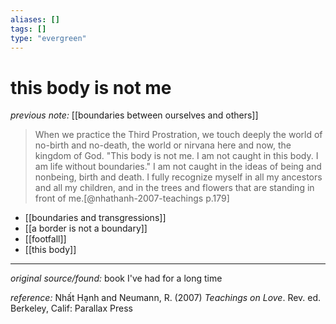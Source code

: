 ```yaml
---
aliases: []
tags: []
type: "evergreen"
---
```


# this body is not me

_previous note:_ [[boundaries between ourselves and others]]

> When we practice the Third Prostration, we touch deeply the world of no-birth and no-death, the world or nirvana here and now, the kingdom of God. "This body is not me. I am not caught in this body. I am life without boundaries." I am not caught in the ideas of being and nonbeing, birth and death. I fully recognize myself in all my ancestors and all my children, and in the trees and flowers that are standing in front of me.[@nhathanh-2007-teachings p.179]

- [[boundaries and transgressions]]
- [[a border is not a boundary]]
- [[footfall]]
- [[this body]]

---

_original source/found:_ book I've had for a long time

_reference:_ Nhất Hạnh and Neumann, R. (2007) _Teachings on Love_. Rev. ed. Berkeley, Calif: Parallax Press


